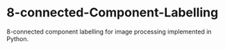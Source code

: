 # 8-connected-Component-Labelling
8-connected component labelling for image processing implemented in Python.
